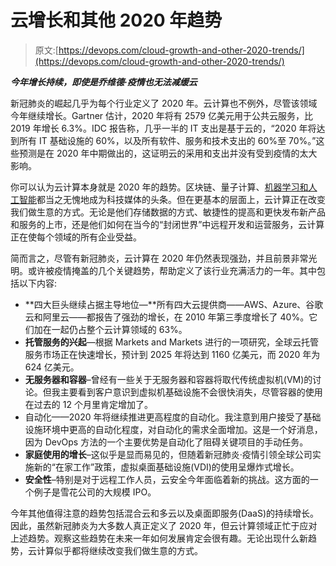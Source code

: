 # 云增长和其他 2020 年趋势

> 原文:[https://devops.com/cloud-growth-and-other-2020-trends/](https://devops.com/cloud-growth-and-other-2020-trends/)

***今年增长持续，即使是乔维德·疫情也无法减缓云***

新冠肺炎的崛起几乎为每个行业定义了 2020 年。云计算也不例外，尽管该领域今年继续增长。Gartner 估计，2020 年将有 2579 亿美元用于公共云服务，比 2019 年增长 6.3%。IDC 报告称，几乎一半的 IT 支出是基于云的，“2020 年将达到所有 IT 基础设施的 60%，以及所有软件、服务和技术支出的 60%至 70%。”这些预测是在 2020 年中期做出的，这证明云的采用和支出并没有受到疫情的太大影响。

你可以认为云计算本身就是 2020 年的趋势。区块链、量子计算、[机器学习和人工智能](https://devops.com/?s=machine%20learning%20and%20AI)都当之无愧地成为科技媒体的头条。但在更基本的层面上，云计算正在改变我们做生意的方式。无论是他们存储数据的方式、敏捷性的提高和更快发布新产品和服务的上市，还是他们如何在当今的“封闭世界”中远程开发和运营服务，云计算正在使每个领域的所有企业受益。

简而言之，尽管有新冠肺炎，云计算在 2020 年仍然表现强劲，并且前景非常光明。或许被疫情掩盖的几个关键趋势，帮助定义了该行业充满活力的一年。其中包括以下内容:

*   **四大巨头继续占据主导地位—**所有四大云提供商——AWS、Azure、谷歌云和阿里云——都报告了强劲的增长，在 2010 年第三季度增长了 40%。它们加在一起仍占整个云计算领域的 63%。
*   **托管服务的兴起**—根据 Markets and Markets 进行的一项研究，全球云托管服务市场正在快速增长，预计到 2025 年将达到 1160 亿美元，而 2020 年为 624 亿美元。
*   **无服务器和容器**–曾经有一些关于无服务器和容器将取代传统虚拟机(VM)的讨论。但我主要看到客户意识到虚拟机基础设施不会很快消失，尽管容器的使用在过去的 12 个月里肯定增加了。
*   自动化——2020 年将继续推进更高程度的自动化。我注意到用户接受了基础设施环境中更高的自动化程度，对自动化的需求全面增加。这是一个好消息，因为 DevOps 方法的一个主要优势是自动化了阻碍关键项目的手动任务。
*   **家庭使用的增长**–这似乎是显而易见的，但随着新冠肺炎·疫情引领全球公司实施新的“在家工作”政策，虚拟桌面基础设施(VDI)的使用呈爆炸式增长。
*   **安全性**–特别是对于远程工作人员，云安全今年面临着新的挑战。这方面的一个例子是雪花公司的大规模 IPO。

今年其他值得注意的趋势包括混合云和多云以及桌面即服务(DaaS)的持续增长。因此，虽然新冠肺炎为大多数人真正定义了 2020 年，但云计算领域正忙于应对上述趋势。观察这些趋势在未来一年如何发展肯定会很有趣。无论出现什么新趋势，云计算似乎都将继续改变我们做生意的方式。